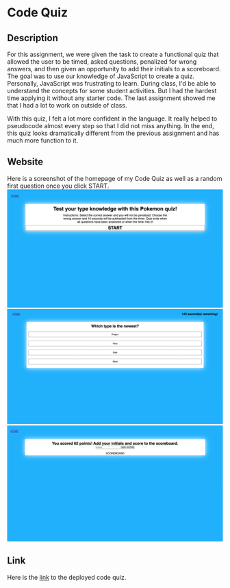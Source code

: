 # Code Quiz

## Description
For this assignment, we were given the task to create a functional quiz that allowed the user to be timed, asked questions, penalized for wrong answers, and then given an opportunity to add their initials to a scoreboard. The goal was to use our knowledge of JavaScript to create a quiz. Personally, JavaScript was frustrating to learn. During class, I'd be able to understand the concepts for some student activities. But I had the hardest time applying it without any starter code. The last assignment showed me that I had a lot to work on outside of class.

With this quiz, I felt a lot more confident in the language. It really helped to pseudocode almost every step so that I did not miss anything. In the end, this quiz looks dramatically different from the previous assignment and has much more function to it.

## Website
Here is a screenshot of the homepage of my Code Quiz as well as a random first question once you click START.
![screenshot of the initial page of the quiz](/images/code-quiz-home.png)
![screenshot of a random first question once you click START](/images/code-quiz-click.png)
![screenshot of the end page of the quiz](images/code-quiz-end.png)

## Link
Here is the [link](https://dejesusf.github.io/code-quiz/) to the deployed code quiz.